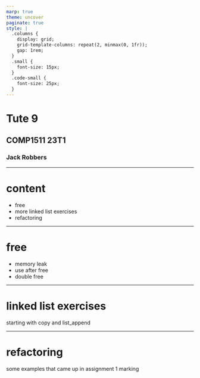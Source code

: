 ```yaml
---
marp: true
theme: uncover
paginate: true
style: |
  .columns {
    display: grid;
    grid-template-columns: repeat(2, minmax(0, 1fr));
    gap: 1rem;
  }
  .small {
    font-size: 15px;
  }
  .code-small {
    font-size: 25px;
  }
---
```


# Tute 9
## COMP1511 23T1
### Jack Robbers

---

# content

* free
* more linked list exercises
* refactoring

---

# free

* memory leak 
* use after free
* double free

---

# linked list exercises

starting with copy and list_append

--- 

# refactoring

some examples that came up in assignment 1 marking